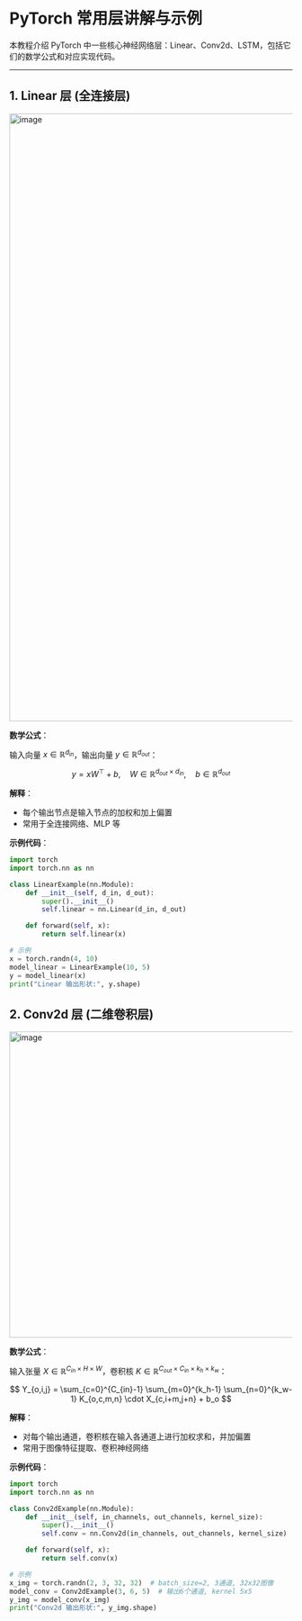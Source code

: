 # PyTorch 常用层讲解与示例

本教程介绍 PyTorch 中一些核心神经网络层：Linear、Conv2d、LSTM，包括它们的数学公式和对应实现代码。

---

## 1. Linear 层 (全连接层)

<img width="1920" height="1080" alt="image" src="https://github.com/user-attachments/assets/b82a10c4-b278-4c9e-ad83-5556b675c1d9" />


**数学公式**：

输入向量 $x \in \mathbb{R}^{d_{in}}$，输出向量 $y \in \mathbb{R}^{d_{out}}$：

$$
y = x W^\top + b, \quad W \in \mathbb{R}^{d_{out} \times d_{in}}, \quad b \in \mathbb{R}^{d_{out}}
$$

**解释**：

- 每个输出节点是输入节点的加权和加上偏置  
- 常用于全连接网络、MLP 等

**示例代码**：

```python
import torch
import torch.nn as nn

class LinearExample(nn.Module):
    def __init__(self, d_in, d_out):
        super().__init__()
        self.linear = nn.Linear(d_in, d_out)

    def forward(self, x):
        return self.linear(x)

# 示例
x = torch.randn(4, 10)
model_linear = LinearExample(10, 5)
y = model_linear(x)
print("Linear 输出形状:", y.shape)

```
## 2. Conv2d 层 (二维卷积层)

<img width="543" height="544" alt="image" src="https://github.com/user-attachments/assets/d41bbdbc-216a-4374-bbf2-dfe1437e01df" />


**数学公式**：

输入张量 $X \in \mathbb{R}^{C_{in} \times H \times W}$，卷积核 $K \in \mathbb{R}^{C_{out} \times C_{in} \times k_h \times k_w}$：

$$
Y_{o,i,j} = \sum_{c=0}^{C_{in}-1} \sum_{m=0}^{k_h-1} \sum_{n=0}^{k_w-1} K_{o,c,m,n} \cdot X_{c,i+m,j+n} + b_o
$$

**解释**：

- 对每个输出通道，卷积核在输入各通道上进行加权求和，并加偏置  
- 常用于图像特征提取、卷积神经网络

**示例代码**：

```python
import torch
import torch.nn as nn

class Conv2dExample(nn.Module):
    def __init__(self, in_channels, out_channels, kernel_size):
        super().__init__()
        self.conv = nn.Conv2d(in_channels, out_channels, kernel_size)

    def forward(self, x):
        return self.conv(x)

# 示例
x_img = torch.randn(2, 3, 32, 32)  # batch_size=2, 3通道, 32x32图像
model_conv = Conv2dExample(3, 6, 5)  # 输出6个通道, kernel 5x5
y_img = model_conv(x_img)
print("Conv2d 输出形状:", y_img.shape)

